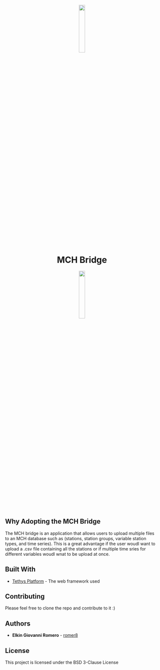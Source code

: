 <p align="center">
<img align= "center" src="https://drive.google.com/uc?export=view&id=1VODc4nvMDsI33R_OyIQ38QWpB_sfZitB" width="20%" height="20%"/>
</p>

<h1 align="center"> MCH Bridge </h1>

<p align="center">
<img align= "center" src="https://img.shields.io/badge/license-BSD%203--Clause-yellow.svg" width="20%" height="20%"/>
</p>

## Why Adopting the MCH Bridge

The MCH bridge is an application that allows users to upload multiple files to an MCH database such as (stations, station groups, variable station types, and time series). This is a great advantage if the user woudl want to upload a .csv file containing all the stations or if multiple time sries for different variables woudl wnat to be upload at once.

## Built With

- [Tethys Platform](http://docs.tethysplatform.org/en/stable/index.html) - The web framework used

## Contributing

Please feel free to clone the repo and contribute to it :)

## Authors

- **Elkin Giovanni Romero** - [romer8](https://github.com/romer8)

## License

This project is licensed under the BSD 3-Clause License
